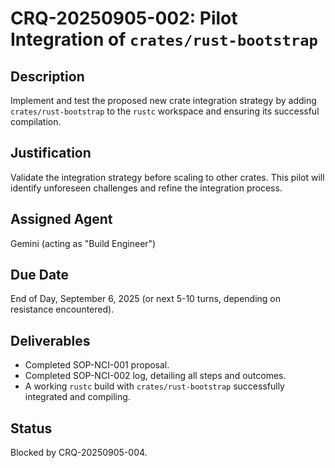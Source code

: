 # CRQ-20250905-002: Pilot Integration of `crates/rust-bootstrap`

## Description
Implement and test the proposed new crate integration strategy by adding `crates/rust-bootstrap` to the `rustc` workspace and ensuring its successful compilation.

## Justification
Validate the integration strategy before scaling to other crates. This pilot will identify unforeseen challenges and refine the integration process.

## Assigned Agent
Gemini (acting as "Build Engineer")

## Due Date
End of Day, September 6, 2025 (or next 5-10 turns, depending on resistance encountered).

## Deliverables
*   Completed SOP-NCI-001 proposal.
*   Completed SOP-NCI-002 log, detailing all steps and outcomes.
*   A working `rustc` build with `crates/rust-bootstrap` successfully integrated and compiling.

## Status
Blocked by CRQ-20250905-004.
